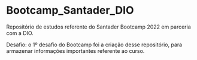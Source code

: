 # Bootcamp_Santader_DIO
Repositório de estudos referente do Santader Bootcamp 2022 em parceria com a DIO.

Desafio: o 1º desafio do Bootcamp foi a criação desse repositório, para armazenar informações importantes referente ao curso.

